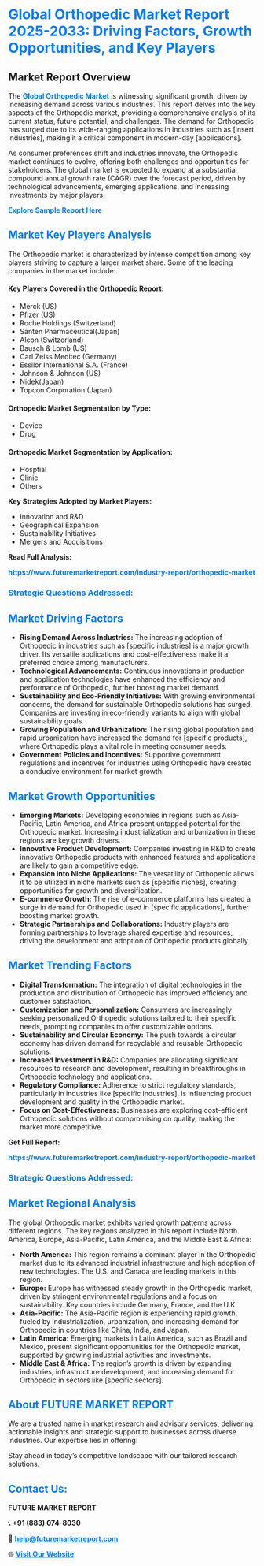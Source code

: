 <h1 style="color: #007BFF;">Global Orthopedic Market Report 2025-2033: Driving Factors, Growth Opportunities, and Key Players</h1>

<section id="overview">
<h2>Market Report Overview</h2>
<p>The <a href="https://www.futuremarketreport.com/industry-report/orthopedic-market" style="color: #007BFF; text-decoration: none;"><strong>Global Orthopedic Market</strong></a> is witnessing significant growth, driven by increasing demand across various industries. This report delves into the key aspects of the Orthopedic market, providing a comprehensive analysis of its current status, future potential, and challenges. The demand for Orthopedic has surged due to its wide-ranging applications in industries such as [insert industries], making it a critical component in modern-day [applications].</p>
<p>As consumer preferences shift and industries innovate, the Orthopedic market continues to evolve, offering both challenges and opportunities for stakeholders. The global market is expected to expand at a substantial compound annual growth rate (CAGR) over the forecast period, driven by technological advancements, emerging applications, and increasing investments by major players.</p>
</section>

<section id="overview">
<p><a href="https://www.futuremarketreport.com/request-sample/reportId=33485" style="color: #007BFF; text-decoration: none;"><strong>Explore Sample Report Here</strong></a></p>
</section>

<section id="key-players">
<h2 style="color: #007BFF;">Market Key Players Analysis</h2>
<p>The Orthopedic market is characterized by intense competition among key players striving to capture a larger market share. Some of the leading companies in the market include:</p>
<h4>Key Players Covered in the Orthopedic Report:</h4>
<ul><li>Merck (US)</li><li>Pfizer (US)</li><li>Roche Holdings (Switzerland)</li><li>Santen Pharmaceutical(Japan)</li><li>Alcon (Switzerland)</li><li>Bausch &amp; Lomb (US)</li><li>Carl Zeiss Meditec (Germany)</li><li>Essilor International S.A. (France)</li><li>Johnson &amp; Johnson (US)</li><li>Nidek(Japan)</li><li>Topcon Corporation (Japan)</li></ul>
<h4>Orthopedic Market Segmentation by Type:</h4>
<ul><li>Device</li><li>Drug</li></ul>

<h4>Orthopedic Market Segmentation by Application:</h4>
<ul><li>Hosptial</li><li>Clinic</li><li>Others</li></ul>
<p><strong>Key Strategies Adopted by Market Players:</strong></p>
<ul>
<li>Innovation and R&D</li>
<li>Geographical Expansion</li>
<li>Sustainability Initiatives</li>
<li>Mergers and Acquisitions</li>
</ul>
</section>

<section>
<p><strong>Read Full Analysis: </strong></p><a href="https://www.futuremarketreport.com/industry-report/orthopedic-market" style="color: #007BFF; text-decoration: none;"><strong>https://www.futuremarketreport.com/industry-report/orthopedic-market</strong></a>
<h3 style="color: #007BFF;">Strategic Questions Addressed:</h3>
</section>

<section id="driving-factors">
<h2 style="color: #007BFF;">Market Driving Factors</h2>
<ul>
<li><strong>Rising Demand Across Industries:</strong> The increasing adoption of Orthopedic in industries such as [specific industries] is a major growth driver. Its versatile applications and cost-effectiveness make it a preferred choice among manufacturers.</li>
<li><strong>Technological Advancements:</strong> Continuous innovations in production and application technologies have enhanced the efficiency and performance of Orthopedic, further boosting market demand.</li>
<li><strong>Sustainability and Eco-Friendly Initiatives:</strong> With growing environmental concerns, the demand for sustainable Orthopedic solutions has surged. Companies are investing in eco-friendly variants to align with global sustainability goals.</li>
<li><strong>Growing Population and Urbanization:</strong> The rising global population and rapid urbanization have increased the demand for [specific products], where Orthopedic plays a vital role in meeting consumer needs.</li>
<li><strong>Government Policies and Incentives:</strong> Supportive government regulations and incentives for industries using Orthopedic have created a conducive environment for market growth.</li>
</ul>
</section>

<section id="growth-opportunities">
<h2 style="color: #007BFF;">Market Growth Opportunities</h2>
<ul>
<li><strong>Emerging Markets:</strong> Developing economies in regions such as Asia-Pacific, Latin America, and Africa present untapped potential for the Orthopedic market. Increasing industrialization and urbanization in these regions are key growth drivers.</li>
<li><strong>Innovative Product Development:</strong> Companies investing in R&D to create innovative Orthopedic products with enhanced features and applications are likely to gain a competitive edge.</li>
<li><strong>Expansion into Niche Applications:</strong> The versatility of Orthopedic allows it to be utilized in niche markets such as [specific niches], creating opportunities for growth and diversification.</li>
<li><strong>E-commerce Growth:</strong> The rise of e-commerce platforms has created a surge in demand for Orthopedic used in [specific applications], further boosting market growth.</li>
<li><strong>Strategic Partnerships and Collaborations:</strong> Industry players are forming partnerships to leverage shared expertise and resources, driving the development and adoption of Orthopedic products globally.</li>
</ul>
</section>

<section id="trending-factors">
<h2 style="color: #007BFF;">Market Trending Factors</h2>
<ul>
<li><strong>Digital Transformation:</strong> The integration of digital technologies in the production and distribution of Orthopedic has improved efficiency and customer satisfaction.</li>
<li><strong>Customization and Personalization:</strong> Consumers are increasingly seeking personalized Orthopedic solutions tailored to their specific needs, prompting companies to offer customizable options.</li>
<li><strong>Sustainability and Circular Economy:</strong> The push towards a circular economy has driven demand for recyclable and reusable Orthopedic solutions.</li>
<li><strong>Increased Investment in R&D:</strong> Companies are allocating significant resources to research and development, resulting in breakthroughs in Orthopedic technology and applications.</li>
<li><strong>Regulatory Compliance:</strong> Adherence to strict regulatory standards, particularly in industries like [specific industries], is influencing product development and quality in the Orthopedic market.</li>
<li><strong>Focus on Cost-Effectiveness:</strong> Businesses are exploring cost-efficient Orthopedic solutions without compromising on quality, making the market more competitive.</li>
</ul>
</section>

<section>
<p><strong>Get Full Report: </strong></p><a href="https://www.futuremarketreport.com/industry-report/orthopedic-market" style="color: #007BFF; text-decoration: none;"><strong>https://www.futuremarketreport.com/industry-report/orthopedic-market</strong></a>
<h3 style="color: #007BFF;">Strategic Questions Addressed:</h3>
</section>


<section id="regional-analysis">
<h2 style="color: #007BFF;">Market Regional Analysis</h2>
<p>The global Orthopedic market exhibits varied growth patterns across different regions. The key regions analyzed in this report include North America, Europe, Asia-Pacific, Latin America, and the Middle East & Africa:</p>
<ul>
<li><strong>North America:</strong> This region remains a dominant player in the Orthopedic market due to its advanced industrial infrastructure and high adoption of new technologies. The U.S. and Canada are leading markets in this region.</li>
<li><strong>Europe:</strong> Europe has witnessed steady growth in the Orthopedic market, driven by stringent environmental regulations and a focus on sustainability. Key countries include Germany, France, and the U.K.</li>
<li><strong>Asia-Pacific:</strong> The Asia-Pacific region is experiencing rapid growth, fueled by industrialization, urbanization, and increasing demand for Orthopedic in countries like China, India, and Japan.</li>
<li><strong>Latin America:</strong> Emerging markets in Latin America, such as Brazil and Mexico, present significant opportunities for the Orthopedic market, supported by growing industrial activities and investments.</li>
<li><strong>Middle East & Africa:</strong> The region’s growth is driven by expanding industries, infrastructure development, and increasing demand for Orthopedic in sectors like [specific sectors].</li>
</ul>
</section>

<footer>
<h2 style="color: #007BFF;">About FUTURE MARKET REPORT</h2>
<p>We are a trusted name in market research and advisory services, delivering actionable insights and strategic support to businesses across diverse industries. Our expertise lies in offering:</p>

<p>Stay ahead in today’s competitive landscape with our tailored research solutions.</p>

<h2 style="color: #007BFF;">Contact Us:</h2>
<p><strong>FUTURE MARKET REPORT</strong></p>
<p>📞 <strong>+91 (883) 074-8030</strong></p>
<p>📧 <strong><a href="mailto:help@futuremarketreport.com" style="color: #007BFF;">help@futuremarketreport.com</a></strong></p>
<p>🌐 <strong><a href="https://www.futuremarketreport.com/" style="color: #007BFF;">Visit Our Website</a></strong></p>
</footer>